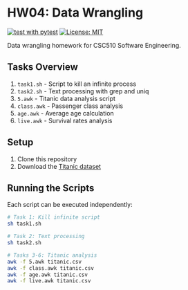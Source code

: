 # HW04: Data Wrangling

<!-- [![GitHub Action Status](https://github.com/CSC510-Group13/hw01/workflows/unit-tests/badge.svg)](https://github.com/CSC510-Group13/hw01/actions) -->
[![test with pytest](https://github.com/CSC510-Group13/HW01/actions/workflows/test.yml/badge.svg)](https://github.com/CSC510-Group13/HW01/actions/workflows/test.yml)
[![License: MIT](https://img.shields.io/badge/License-MIT-yellow.svg)](https://opensource.org/licenses/MIT)

Data wrangling homework for CSC510 Software Engineering.

## Tasks Overview

1. `task1.sh` - Script to kill an infinite process
2. `task2.sh` - Text processing with grep and uniq
3. `5.awk` - Titanic data analysis script
4. `class.awk` - Passenger class analysis
5. `age.awk` - Average age calculation
6. `live.awk` - Survival rates analysis

## Setup

1. Clone this repository
2. Download the [Titanic dataset](https://raw.githubusercontent.com/datasciencedojo/datasets/refs/heads/master/titanic.csv)

## Running the Scripts

Each script can be executed independently:

```bash
# Task 1: Kill infinite script
sh task1.sh

# Task 2: Text processing
sh task2.sh

# Tasks 3-6: Titanic analysis
awk -f 5.awk titanic.csv
awk -f class.awk titanic.csv
awk -f age.awk titanic.csv
awk -f live.awk titanic.csv
```
